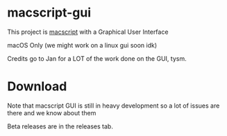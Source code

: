 # macscript-gui

This project is [macscript](https://github.com/itsmaclol/macscript) with a Graphical User Interface

macOS Only (we might work on a linux gui soon idk)

Credits go to Jan for a LOT of the work done on the GUI, tysm.

# Download

Note that macscript GUI is still in heavy development so a lot of issues are there and we know about them

Beta releases are in the releases tab.
